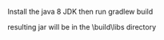 Install the java 8 JDK then run
   gradlew build

resulting jar will be in the \build\libs directory
